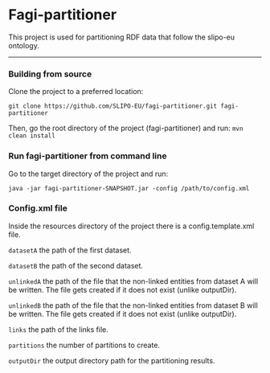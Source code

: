 # Fagi-partitioner
This project is used for partitioning RDF data that follow the slipo-eu ontology.
___

### Building from source
Clone the project to a preferred location:

`git clone https://github.com/SLIPO-EU/fagi-partitioner.git fagi-partitioner`

Then, go the root directory of the project (fagi-partitioner) and run:
`mvn clean install`

### Run fagi-partitioner from command line
Go to the target directory of the project and run:

`java -jar fagi-partitioner-SNAPSHOT.jar -config /path/to/config.xml`

### Config.xml file

Inside the resources directory of the project there is a config.template.xml file. 

`datasetA` the path of the first dataset.

`datasetB` the path of the second dataset.

`unlinkedA` the path of the file that the non-linked entities from dataset A will be written. The file gets created if it does not exist (unlike outputDir).

`unlinkedB` the path of the file that the non-linked entities from dataset B will be written. The file gets created if it does not exist (unlike outputDir).

`links` the path of the links file.

`partitions` the number of partitions to create.

`outputDir` the output directory path for the partitioning results.


